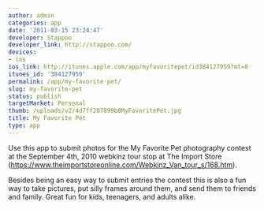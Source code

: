 ```yaml
---
author: admin
categories: app
date: '2011-03-15 23:24:47'
developer: Stappoo
developer_link: http://stappoo.com/
devices: 
- ios
ios_link: http://itunes.apple.com/app/myfavoritepet/id384127959?mt=8
itunes_id: '384127959'
permalink: /app/my-favorite-pet/
slug: my-favorite-pet
status: publish
targetMarket: Personal
thumb: /uploads/v2/4d7ff207899b8MyFavoritePet.jpg
title: My Favorite Pet
type: app
---
```


Use this app to submit photos for the My Favorite Pet photography contest at the September 4th, 2010 webkinz tour stop at The Import Store (https://www.theimportstoreonline.com/Webkinz_Van_tour_s/168.htm).

Besides being an easy way to submit entries the contest this is also a fun way to take pictures, put silly frames around them, and send them to friends and family. Great fun for kids, teenagers, and adults alike.